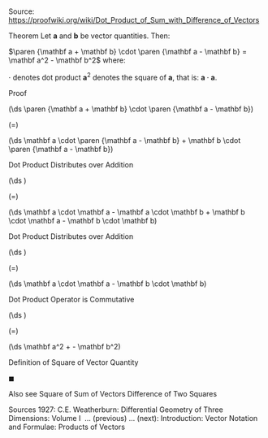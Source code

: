 # 

Source: https://proofwiki.org/wiki/Dot_Product_of_Sum_with_Difference_of_Vectors



Theorem
Let $\mathbf a$ and $\mathbf b$ be vector quantities.
Then:

$\paren {\mathbf a + \mathbf b} \cdot \paren {\mathbf a - \mathbf b} = \mathbf a^2 - \mathbf b^2$
where:

$\cdot$ denotes dot product
$\mathbf a^2$ denotes the square of $\mathbf a$, that is: $\mathbf a \cdot \mathbf a$.


Proof













\(\ds \paren {\mathbf a + \mathbf b} \cdot \paren {\mathbf a - \mathbf b}\)

\(=\)







\(\ds \mathbf a \cdot \paren {\mathbf a - \mathbf b} + \mathbf b \cdot \paren {\mathbf a - \mathbf b}\)





Dot Product Distributes over Addition














\(\ds \)

\(=\)







\(\ds \mathbf a \cdot \mathbf a - \mathbf a \cdot \mathbf b + \mathbf b \cdot \mathbf a - \mathbf b \cdot \mathbf b\)





Dot Product Distributes over Addition














\(\ds \)

\(=\)







\(\ds \mathbf a \cdot \mathbf a - \mathbf b \cdot \mathbf b\)





Dot Product Operator is Commutative














\(\ds \)

\(=\)







\(\ds \mathbf a^2 + - \mathbf b^2\)





Definition of Square of Vector Quantity



$\blacksquare$


Also see
Square of Sum of Vectors
Difference of Two Squares


Sources
1927: C.E. Weatherburn: Differential Geometry of Three Dimensions: Volume $\text { I }$ ... (previous) ... (next): Introduction: Vector Notation and Formulae: Products of Vectors




